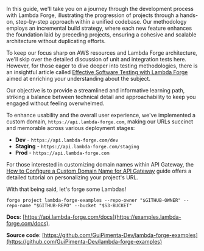 In this guide, we'll take you on a journey through the development process with Lambda Forge, illustrating the progression of projects through a hands-on, step-by-step approach within a unified codebase. Our methodology employs an incremental build strategy, where each new feature enhances the foundation laid by preceding projects, ensuring a cohesive and scalable architecture without duplicating efforts.

To keep our focus sharp on AWS resources and Lambda Forge architecture, we'll skip over the detailed discussion of unit and integration tests here. However, for those eager to dive deeper into testing methodologies, there is an insightful article called [Effective Software Testing with Lambda Forge](https://docs.lambda-forge.com/articles/page3) aimed at enriching your understanding about the subject.

Our objective is to provide a streamlined and informative learning path, striking a balance between technical detail and approachability to keep you engaged without feeling overwhelmed.

To enhance usability and the overall user experience, we've implemented a custom domain, `https://api.lambda-forge.com`, making our URLs succinct and memorable across various deployment stages:

- **Dev** - `https://api.lambda-forge.com/dev`
- **Staging** - `https://api.lambda-forge.com/staging`
- **Prod** - `https://api.lambda-forge.com`

For those interested in customizing domain names within API Gateway, the [How to Configure a Custom Domain Name for API Gateway](https://docs.lambda-forge.com/articles/page2) guide offers a detailed tutorial on personalizing your project's URL.

With that being said, let's forge some Lambdas!

```
forge project lambda-forge-examples --repo-owner "$GITHUB-OWNER" --repo-name "$GITHUB-REPO" --bucket "$S3-BUCKET"
```

**Docs**: [https://api.lambda-forge.com/docs](https://examples.lambda-forge.com/docs).

**Source code**: [https://github.com/GuiPimenta-Dev/lambda-forge-examples](https://github.com/GuiPimenta-Dev/lambda-forge-examples)
